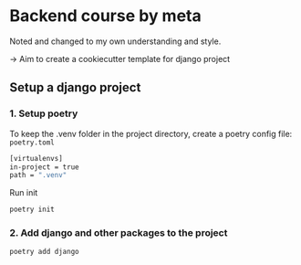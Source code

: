 # Backend course by meta
Noted and changed to my own understanding and style.

-> Aim to create a cookiecutter template for django project
## Setup a django project
### 1. Setup poetry
To keep the .venv folder in the project directory, create a poetry config file: `poetry.toml`
```bash
[virtualenvs]
in-project = true
path = ".venv"
```
Run init 
```bash
poetry init
```

### 2. Add django and other packages to the project
```bash
poetry add django
```